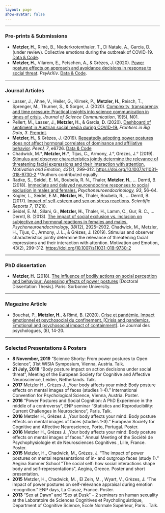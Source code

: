 ```yaml
---
layout: page
show-avatar: false
---
```


___


### Pre-prints & Submissions

* **Metzler, H.**, Rimé, B., Niederkrotenthaler, T., Di Natale, A., Garcia, D. (under review). Collective emotions during the outbreak of COVID-19.  [Data & Code](https://osf.io/736kc/).
* **Metzler, H.**, Vilarem, E., Petschen, A., & Grèzes, J. (2020). [Power posture effects on approach and avoidance decisions in response to social threat](https://doi.org/10.31234/osf.io/t8mhw). *PsyArXiv*. [Data & Code](https://osf.io/q8s3w).

___

### Journal Articles

* Lasser, J., Ahne, V., Heiler, G., Klimek, P., **Metzler, H.**, Reisch, T., Sprenger, M., Thurner, S., & Sorger, J. (2020). [Complexity, transparency and time pressure: Practical insights into science communication in times of crisis](https://doi.org/10.22323/2.19050801). *Journal of Science Communication*, 19(5), N01. 
* Pellert, M., Lasser, J., **Metzler, H.**, & Garcia, D. (2020). [Dashboard of sentiment in Austrian social media during COVID-19.](https://www.frontiersin.org/articles/10.3389/fdata.2020.00032/) *Frontiers in Big Data, 3*. [Preprint](http://arxiv.org/abs/2006.11158).
* **Metzler, H.**, & Grèzes, J. (2019). [Repeatedly adopting power postures does not affect hormonal correlates of dominance and affiliative behavior](https://doi.org/10.7717/peerj.6726). *PeerJ, 7*, e6726. [Data & Code](https://osf.io/3nrsy/)
* Chadwick, M.\*, __Metzler, H.\*__, Tijus, C., Armony, J.°, Grèzes, J.° (2019). [Stimulus and observer characteristics jointly determine the relevance of threatening facial expressions and their interaction with attention.](/assets/papers/Chadwick_2019_Stimulus_and_observer_characteristics_jointly_determine_the_relevance_of_threatening_facial_expressions.pdf) *Motivation and Emotion, 43*(2), 299–312. https://doi.org/10.1007/s11031-018-9730-2 \*°Authors contributed equally.
* Radke, S., Seidel, E. M., Boubela, R. N., Thaler, **Metzler, H.**, … Derntl, B. (2018). [Immediate and delayed neuroendocrine responses to social exclusion in males and females.](https://doi.org/10.1016/j.psyneuen.2018.04.005) *Psychoneuroendocrinology, 93*, 56–64.
* Kogler, L., Seidel, E.M., **Metzler, H.**, Thaler, Boubela, R., … Derntl, B. (2017). [Impact of self-esteem and sex on stress reactions.](https://doi.org/10.1038/s41598-017-17485-w) *Scientific Reports 7*, 17210.
* Seidel, E. M., Silani, G., **Metzler, H.**, Thaler, H., Lamm, C., Gur, R. C., … Derntl, B. (2013). [The impact of social exclusion vs. inclusion on subjective and hormonal reactions in females and males.](https://doi.org/10.1016/j.psyneuen.2013.07.021) *Psychoneuroendocrinology, 38*(12), 2925–2932.
Chadwick, M., Metzler, H., Tijus, C., Armony, J. L., & Grèzes, J. (2019). Stimulus and observer characteristics jointly determine the relevance of threatening facial expressions and their interaction with attention. Motivation and Emotion, 43(2), 299–312. https://doi.org/10.1007/s11031-018-9730-2

___


### PhD dissertation

* **Metzler, H.** (2018). [The influence of bodily actions on social perception and behaviour: Assessing effects of power postures](https://doi.org/10.13140/RG.2.2.12354.22728) [Doctoral Dissertation Thesis]. Paris: Sorbonne University.

___

### Magazine Article

* Bouchat, P., **Metzler, H.**, & Rimé, B. (2020). [Crise et pandémie. Impact émotionnel et psychosocial du confinement. [Crisis and pandemics. Emotional and psychosocial impact of containment]](https://www.cairn.info/revue-le-journal-des-psychologues-2020-8-page-14.htm#). Le Journal des psychologues, (8), 14-20.

___

### Selected Presentations & Posters

* **8 November, 2019** “Science Shorty: From power postures to Open Science”, 31st WISIA Symposium, Vienna, Austria. Talk.
* **21 July, 2018** “Body posture impact on action decisions under social threat”, Meeting of the European Society for Cognitive and Affective Neuroscience, Leiden, Netherlands. Talk. 
* **2017** Metzler H., Grèzes J. „Your body affects your mind: Body posture effects on mental images of faces (studies 1-4).” International Convention for Psychological Science, Vienna, Austria. Poster. 
* **2016** “Power Postures and Social Cognition: A PhD Experience in the middle of a controversy”, ENP seminar “Statistics and Reproducibility: Current Challenges in Neuroscience”, Paris. Talk.
* **2016** Metzler H., Grèzes J. „Your body affects your mind: Body posture effects on mental images of faces (studies 1-3).” European Society for Cognitive and Affective Neuroscience, Porto, Portugal. Poster.
* **2016** Metzler H., Grèzes J.  „Your body affects your mind: Body posture effects on mental images of faces.” Annual Meeting of the Société de Psychophysiologie et de Neurosciences Cognitives , Lille, France. Poster. 
* **2015** Metzler, H., Chadwick, M., Grèzes, J. “The impact of power postures on mental representations of in- and outgroup faces (study 1).” Aegina Summer School "The social self: how social interactions shape body and self-representations", Aegina, Greece. Poster and short presentation.
* **2015** Metzler, H., Chadwick, M. , El Zein, M. , Wyart, V., Grèzes, J. “The impact of power postures on self-relevance appraisal during emotion recognition.” ENP days, La Clusaz, France. Poster.
* **2013** “Sex at Dawn” and “Sex at Dusk” – 2 seminars on human sexuality at the Laboratoire de Sciences Cognitives et Psycholinguistique, Department of Cognitive Science, École Normale Supérieur, Paris . Talk. 


